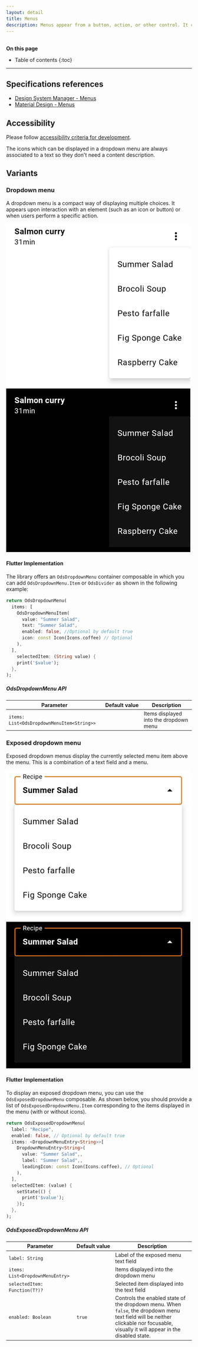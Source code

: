 ```yaml
---
layout: detail
title: Menus
description: Menus appear from a button, action, or other control. It contains at least 2 items that can affect the app, the view or elements within the view.
---
```


<br>**On this page**

* Table of contents
{:toc}

---

## Specifications references

- [Design System Manager - Menus](https://system.design.orange.com/0c1af118d/p/23bbce-menus/b/215393)
- [Material Design - Menus](https://m3.material.io/components/menus/overview)

## Accessibility

Please follow [accessibility criteria for development](https://m3.material.io/components/menus/accessibility).

The icons which can be displayed in a dropdown menu are always associated to a text so they don't need a content description.

## Variants

### Dropdown menu

A dropdown menu is a compact way of displaying multiple choices. It appears upon interaction with an element (such as an icon or button) or when users perform a specific action.

![Dropdown menu light](images/menu_dropdown_light.png) ![Dropdown menu dark](images/menu_dropdown_dark.png)

#### Flutter Implementation

The library offers an `OdsDropdownMenu` container composable in which you can add `OdsDropdownMenu.Item` or `OdsDivider` as shown in the following example:

```dart
return OdsDropdownMenu(
  items: [
    OdsDropdownMenuItem(
      value: "Summer Salad",
      text: "Summer Salad",
      enabled: false, //Optional by default true
      icon: const Icon(Icons.coffee) // Optional
    ),
  ],
    selectedItem: (String value) {
    print('$value');
  },
);
```

##### OdsDropdownMenu API

Parameter | Default&nbsp;value | Description
-- | -- | --
`items: List<OdsDropdownMenuItem<String>>` | | Items displayed into the dropdown menu

### Exposed dropdown menu

Exposed dropdown menus display the currently selected menu item above the menu. This is a combination of a text field and a menu.

![Exposed dropdown menu light](images/menu_exposed_dropdown_light.png)  ![Exposed dropdown menu dark](images/menu_exposed_dropdown_dark.png)

#### Flutter Implementation

To display an exposed dropdown menu, you can use the `OdsExposedDropdownMenu` composable. As shown below, you should provide a list of `OdsExposedDropdownMenu.Item` corresponding to the items displayed in the menu (with or without icons).

```dart
return OdsExposedDropdownMenu(
  label: "Recipe",
  enabled: false, // Optional by default true
  items: <DropdownMenuEntry<String>>[
    DropdownMenuEntry<String>(
      value: "Summer Salad",,
      label: "Summer Salad",,
      leadingIcon: const Icon(Icons.coffee), // Optional
    ),
  ],
  selectedItem: (value) {
    setState(() {
      print('$value');
    });
  },
);


```

##### OdsExposedDropdownMenu API

Parameter | Default&nbsp;value | Description
-- | -- | --
`label: String` | | Label of the exposed menu text field
`items: List<DropdownMenuEntry>` | | Items displayed into the dropdown menu
`selectedItem: Function(T?)?` | | Selected item displayed into the text field
`enabled: Boolean` | `true` | Controls the enabled state of the dropdown menu. When `false`, the dropdown menu text field will be neither clickable nor focusable, visually it will appear in the disabled state.
